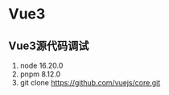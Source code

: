 # Vue3

## Vue3源代码调试

1. node 16.20.0
2. pnpm 8.12.0
3. git clone https://github.com/vuejs/core.git


